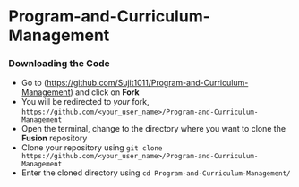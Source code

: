 # Program-and-Curriculum-Management

### Downloading the Code

* Go to (<https://github.com/Sujit1011/Program-and-Curriculum-Management>) and click on **Fork**
* You will be redirected to *your* fork, `https://github.com/<your_user_name>/Program-and-Curriculum-Management`
* Open the terminal, change to the directory where you want to clone the **Fusion** repository
* Clone your repository using `git clone https://github.com/<your_user_name>/Program-and-Curriculum-Management`
* Enter the cloned directory using `cd Program-and-Curriculum-Management/`

